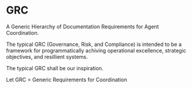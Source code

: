 # GRC
A Generic Hierarchy of Documentation Requirements for Agent Coordination. 

The typical GRC (Governance, Risk, and Compliance) is intended to be a framework for programmatically achiving operational excellence, strategic objectives, and resillient systems.

The typical GRC shall be our inspiration. 

Let GRC = Generic Requirements for Coordination
